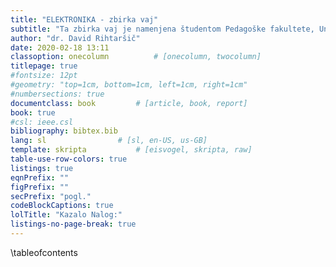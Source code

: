 ```yaml
---
title: "ELEKTRONIKA - zbirka vaj"
subtitle: "Ta zbirka vaj je namenjena študentom Pedagoške fakultete, Univerze v Ljubljani."
author: "dr. David Rihtaršič"
date: 2020-02-18 13:11
classoption: onecolumn 			# [onecolumn, twocolumn]
titlepage: true
#fontsize: 12pt
#geometry: "top=1cm, bottom=1cm, left=1cm, right=1cm"
#numbersections: true
documentclass: book 		# [article, book, report]
book: true
#csl: ieee.csl
bibliography: bibtex.bib
lang: sl 				# [sl, en-US, us-GB]
template: skripta			# [eisvogel, skripta, raw] 
table-use-row-colors: true
listings: true
eqnPrefix: ""
figPrefix: ""
secPrefix: "pogl."
codeBlockCaptions: true
lolTitle: "Kazalo Nalog:"
listings-no-page-break: true
---
```


\tableofcontents
